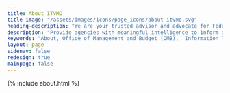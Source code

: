 ```yaml
---
title: About ITVMO
title-image: "/assets/images/icons/page_icons/about-itvmo.svg"
heading-description: "We are your trusted advisor and advocate for Federal IT acquisitions."
description: "Provide agencies with meaningful intelligence to inform and support faster, smarter IT buying decisions. Provide agencies with meaningful intelligence to inform and support faster, smarter IT buying decisions. The ITVMO exists within the complex Federal IT Acquisitions Ecosystem composed of various champions, stakeholders, customers, and partners. The ITVMO works with buyers, vehicle solution holders, and suppliers (and resellers) to drive smarter, faster IT acquisitions. The ITVMO offers a coordinated voice representing all agencies to the vendor community. As agencies plan for and develop their OEM requirements and strategies they will be able to leverage ITVMO artifacts for: prices paid for similar products, standardized terms and conditions, recommended vendor negotiation strategies and best practices, and best practices for supply chain risk mitigation. By working with the ITVMO."
keywords: "About, Office of Management and Budget (OMB),  Information Technology Vendor Management Office (ITVMO), Category Management, General Services Administration, National Aeronautics and Space Administration, National Institutes of Health, Department of Defense, Agency IT Buyers, Vehicle Solution Holders, Federal and Industry Partners, Suppliers, Resellers, Compliance, Annual Assessments, Team, Leadership"
layout: page
sidenav: false
redesign: true
mainpage: false
---
```


{% include about.html %}
